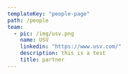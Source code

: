 ```yaml
---
templateKey: "people-page"
path: /people
team:
  - pic: /img/usv.png
    name: USV
    linkedin: "https://www.usv.com/"
    description: this is a test
    title: partner
---
```

